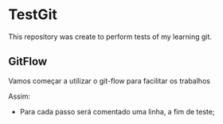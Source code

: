 # TestGit

This repository was create to perform tests of my learning git.

## GitFlow

Vamos começar a utilizar o git-flow para facilitar os trabalhos 

Assim:

* Para cada passo será comentado uma linha, a fim de teste;